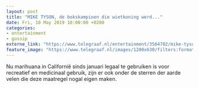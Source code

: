 ```yaml
---
layout: post
title: "MIKE TYSON, de bokskampioen die wietkoning werd..."
date: Fri, 10 May 2019 10:00:00 +0200
categories: 
- entertainment 
- gossip 
externe_link: "https://www.telegraaf.nl/entertainment/3564702/mike-tyson-de-bokskampioen-die-wietkoning-werd"
feature_image: "https://www.telegraaf.nl/images/1200x630/filters:format(jpeg):quality(80)/cdn-kiosk-api.telegraaf.nl/063716c0-72fc-11e9-941a-02c309bc01c1.jpg"
---
```


<p class="intro">Nu marihuana in Californië sinds januari legaal te gebruiken is voor recreatief en medicinaal gebruik, zijn er ook onder de sterren der aarde velen die deze maatregel nogal eigen maken.</p>
